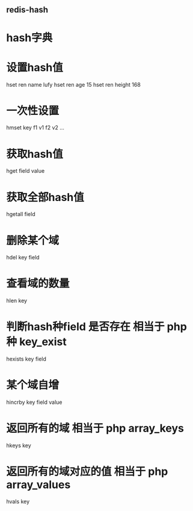 ## redis-hash

# hash字典
# 设置hash值
hset ren name lufy
hset ren age 15
hset ren height 168
# 一次性设置
hmset key f1 v1 f2 v2 ...
# 获取hash值
hget field value
# 获取全部hash值
hgetall field
# 删除某个域
hdel key field
# 查看域的数量
hlen key
# 判断hash种field 是否存在 相当于 php种 key_exist
hexists key field
# 某个域自增
hincrby key field  value
# 返回所有的域 相当于 php array_keys  
hkeys key
# 返回所有的域对应的值 相当于 php array_values  
hvals key